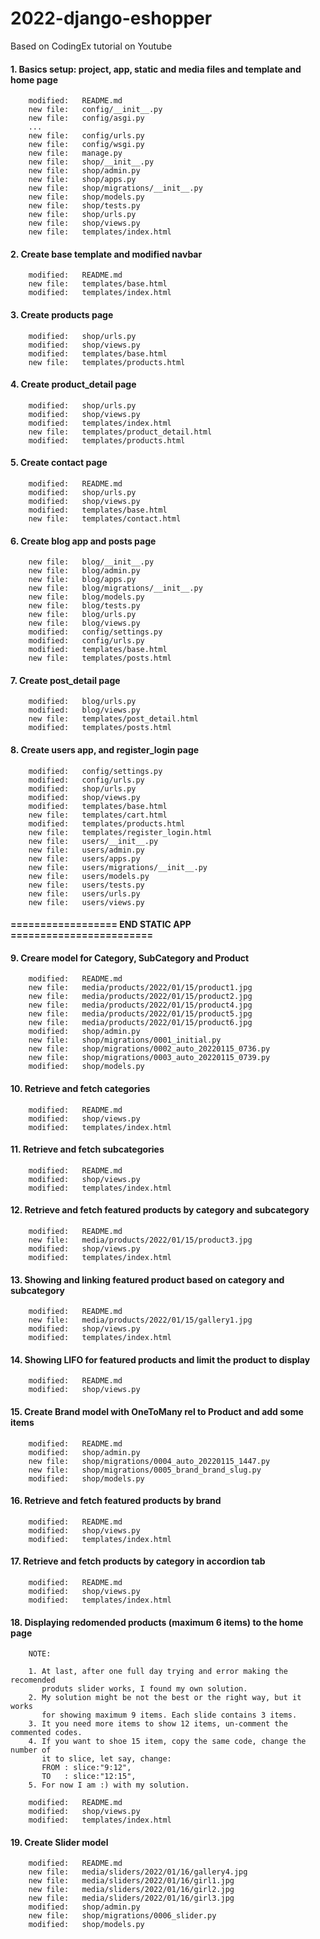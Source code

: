 # 2022-django-eshopper
Based on CodingEx tutorial on Youtube


#### 1. Basics setup: project, app, static and media files and template and home page

        modified:   README.md
        new file:   config/__init__.py
        new file:   config/asgi.py
        ...
        new file:   config/urls.py
        new file:   config/wsgi.py
        new file:   manage.py
        new file:   shop/__init__.py
        new file:   shop/admin.py
        new file:   shop/apps.py
        new file:   shop/migrations/__init__.py
        new file:   shop/models.py
        new file:   shop/tests.py
        new file:   shop/urls.py
        new file:   shop/views.py
        new file:   templates/index.html


#### 2. Create base template and modified navbar

        modified:   README.md
        new file:   templates/base.html
        modified:   templates/index.html


#### 3. Create products page

        modified:   shop/urls.py
        modified:   shop/views.py
        modified:   templates/base.html
        new file:   templates/products.html


#### 4. Create product_detail page

        modified:   shop/urls.py
        modified:   shop/views.py
        modified:   templates/index.html
        new file:   templates/product_detail.html
        modified:   templates/products.html


#### 5. Create contact page

        modified:   README.md
        modified:   shop/urls.py
        modified:   shop/views.py
        modified:   templates/base.html
        new file:   templates/contact.html


#### 6. Create blog app and posts page

        new file:   blog/__init__.py
        new file:   blog/admin.py
        new file:   blog/apps.py
        new file:   blog/migrations/__init__.py
        new file:   blog/models.py
        new file:   blog/tests.py
        new file:   blog/urls.py
        new file:   blog/views.py
        modified:   config/settings.py
        modified:   config/urls.py
        modified:   templates/base.html
        new file:   templates/posts.html


#### 7. Create post_detail page 

        modified:   blog/urls.py
        modified:   blog/views.py
        new file:   templates/post_detail.html
        modified:   templates/posts.html


#### 8. Create users app, and register_login page


        modified:   config/settings.py
        modified:   config/urls.py
        modified:   shop/urls.py
        modified:   shop/views.py
        modified:   templates/base.html
        new file:   templates/cart.html
        modified:   templates/products.html
        new file:   templates/register_login.html
        new file:   users/__init__.py
        new file:   users/admin.py
        new file:   users/apps.py
        new file:   users/migrations/__init__.py
        new file:   users/models.py
        new file:   users/tests.py
        new file:   users/urls.py
        new file:   users/views.py


#### ================== END STATIC APP ========================


#### 9. Creare model for Category, SubCategory and Product

        modified:   README.md
        new file:   media/products/2022/01/15/product1.jpg
        new file:   media/products/2022/01/15/product2.jpg
        new file:   media/products/2022/01/15/product4.jpg
        new file:   media/products/2022/01/15/product5.jpg
        new file:   media/products/2022/01/15/product6.jpg
        modified:   shop/admin.py
        new file:   shop/migrations/0001_initial.py
        new file:   shop/migrations/0002_auto_20220115_0736.py
        new file:   shop/migrations/0003_auto_20220115_0739.py
        modified:   shop/models.py


#### 10. Retrieve and fetch categories

        modified:   README.md
        modified:   shop/views.py
        modified:   templates/index.html


#### 11. Retrieve and fetch subcategories

        modified:   README.md
        modified:   shop/views.py
        modified:   templates/index.html


#### 12. Retrieve and fetch featured products by category and subcategory

        modified:   README.md
        new file:   media/products/2022/01/15/product3.jpg
        modified:   shop/views.py
        modified:   templates/index.html


#### 13. Showing and linking featured product based on category and subcategory 

        modified:   README.md
        new file:   media/products/2022/01/15/gallery1.jpg
        modified:   shop/views.py
        modified:   templates/index.html


#### 14. Showing LIFO for featured products and limit the product to display

        modified:   README.md
        modified:   shop/views.py


#### 15. Create Brand model with OneToMany rel to Product and add some items

        modified:   README.md
        modified:   shop/admin.py
        new file:   shop/migrations/0004_auto_20220115_1447.py
        new file:   shop/migrations/0005_brand_brand_slug.py
        modified:   shop/models.py


#### 16. Retrieve and fetch featured products by brand

        modified:   README.md
        modified:   shop/views.py
        modified:   templates/index.html


#### 17. Retrieve and fetch products by category in accordion tab

        modified:   README.md
        modified:   shop/views.py
        modified:   templates/index.html


#### 18. Displaying redomended products (maximum 6 items) to the home page

        NOTE:

        1. At last, after one full day trying and error making the recomended
           produts slider works, I found my own solution.
        2. My solution might be not the best or the right way, but it works
           for showing maximum 9 items. Each slide contains 3 items.
        3. It you need more items to show 12 items, un-comment the commented codes.
        4. If you want to shoe 15 item, copy the same code, change the number of 
           it to slice, let say, change:
           FROM : slice:"9:12",
           TO   : slice:"12:15",
        5. For now I am :) with my solution.

        modified:   README.md
        modified:   shop/views.py
        modified:   templates/index.html


#### 19. Create Slider model

        modified:   README.md
        new file:   media/sliders/2022/01/16/gallery4.jpg
        new file:   media/sliders/2022/01/16/girl1.jpg
        new file:   media/sliders/2022/01/16/girl2.jpg
        new file:   media/sliders/2022/01/16/girl3.jpg
        modified:   shop/admin.py
        new file:   shop/migrations/0006_slider.py
        modified:   shop/models.py

























































































